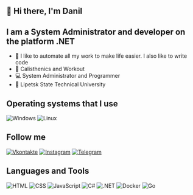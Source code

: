 ## 👋 Hi there, I'm Danil

## I am a System Administrator and developer on the platform .NET
- 🎉 I like to automate all my work to make life easier. I also like to write code
- 💪 Calisthenics and Workout
- 💻 System Administrator and Programmer
- 📖 Lipetsk State Technical University
## Operating systems that I use

![Windows](https://img.shields.io/badge/-Windows-070c0f?style=for-the-badge&logo=windows)
![Linux](https://img.shields.io/badge/-Linux-070c0f?style=for-the-badge&logo=linux)

## Follow me

[![Vkontakte](https://img.shields.io/badge/-Vkontakte-070c0f?style=for-the-badge&logo=vk)](https://vk.com/scheglov_danil)
[![Instagram](https://img.shields.io/badge/-Instagram-070c0f?style=for-the-badge&logo=instagram)](https://www.instagram.com/scheglov_danil/)
[![Telegram](https://img.shields.io/badge/-Telegram-070c0f?style=for-the-badge&logo=telegram)](https://t.me/scheglov_danil)

## Languages and Tools

![HTML](https://img.shields.io/badge/-html-070c0f?style=for-the-badge&logo=html5)
![CSS](https://img.shields.io/badge/-css-070c0f?style=for-the-badge&logo=css3)
![JavaScript](https://img.shields.io/badge/-JavaScript-070c0f?style=for-the-badge&logo=JavaScript)
![C#](https://img.shields.io/badge/-Csharp-070c0f?style=for-the-badge&logo=csharp)
![.NET](https://img.shields.io/badge/-.NET-070c0f?style=for-the-badge&logo=dotnet)
![Docker](https://img.shields.io/badge/-Docker-070c0f?style=for-the-badge&logo=Docker)
![Go](https://img.shields.io/badge/-Golang-070c0f?style=for-the-badge&logo=go)
